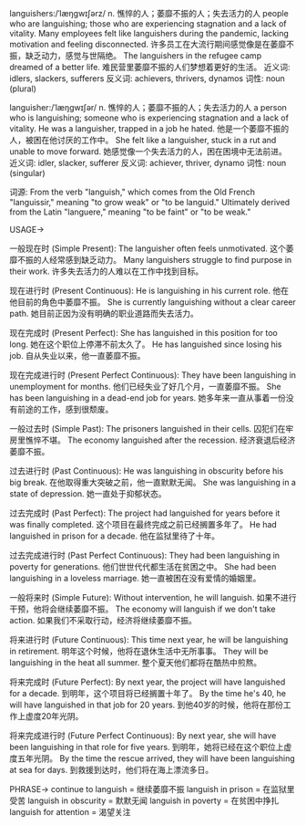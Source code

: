 languishers:/ˈlæŋɡwɪʃərz/
n.
憔悴的人；萎靡不振的人；失去活力的人
people who are languishing; those who are experiencing stagnation and a lack of vitality.
Many employees felt like languishers during the pandemic, lacking motivation and feeling disconnected.  许多员工在大流行期间感觉像是在萎靡不振，缺乏动力，感觉与世隔绝。
The languishers in the refugee camp dreamed of a better life.  难民营里萎靡不振的人们梦想着更好的生活。
近义词: idlers, slackers, sufferers
反义词: achievers, thrivers, dynamos
词性: noun (plural)

languisher:/ˈlæŋɡwɪʃər/
n.
憔悴的人；萎靡不振的人；失去活力的人
a person who is languishing; someone who is experiencing stagnation and a lack of vitality.
He was a languisher, trapped in a job he hated. 他是一个萎靡不振的人，被困在他讨厌的工作中。
She felt like a languisher, stuck in a rut and unable to move forward. 她感觉像一个失去活力的人，困在困境中无法前进。
近义词: idler, slacker, sufferer
反义词: achiever, thriver, dynamo
词性: noun (singular)

词源: From the verb "languish," which comes from the Old French "languissir," meaning "to grow weak" or "to be languid."  Ultimately derived from the Latin "languere," meaning "to be faint" or "to be weak."


USAGE->

一般现在时 (Simple Present):
The languisher often feels unmotivated.  这个萎靡不振的人经常感到缺乏动力。
Many languishers struggle to find purpose in their work. 许多失去活力的人难以在工作中找到目标。

现在进行时 (Present Continuous):
He is languishing in his current role. 他在他目前的角色中萎靡不振。
She is currently languishing without a clear career path. 她目前正因为没有明确的职业道路而失去活力。


现在完成时 (Present Perfect):
She has languished in this position for too long.  她在这个职位上停滞不前太久了。
He has languished since losing his job. 自从失业以来，他一直萎靡不振。

现在完成进行时 (Present Perfect Continuous):
They have been languishing in unemployment for months. 他们已经失业了好几个月，一直萎靡不振。
She has been languishing in a dead-end job for years. 她多年来一直从事着一份没有前途的工作，感到很颓废。

一般过去时 (Simple Past):
The prisoners languished in their cells.  囚犯们在牢房里憔悴不堪。
The economy languished after the recession. 经济衰退后经济萎靡不振。


过去进行时 (Past Continuous):
He was languishing in obscurity before his big break. 在他取得重大突破之前，他一直默默无闻。
She was languishing in a state of depression. 她一直处于抑郁状态。


过去完成时 (Past Perfect):
The project had languished for years before it was finally completed.  这个项目在最终完成之前已经搁置多年了。
He had languished in prison for a decade. 他在监狱里待了十年。


过去完成进行时 (Past Perfect Continuous):
They had been languishing in poverty for generations.  他们世世代代都生活在贫困之中。
She had been languishing in a loveless marriage. 她一直被困在没有爱情的婚姻里。


一般将来时 (Simple Future):
Without intervention, he will languish.  如果不进行干预，他将会继续萎靡不振。
The economy will languish if we don't take action. 如果我们不采取行动，经济将继续萎靡不振。


将来进行时 (Future Continuous):
This time next year, he will be languishing in retirement. 明年这个时候，他将在退休生活中无所事事。
They will be languishing in the heat all summer. 整个夏天他们都将在酷热中煎熬。


将来完成时 (Future Perfect):
By next year, the project will have languished for a decade. 到明年，这个项目将已经搁置十年了。
By the time he's 40, he will have languished in that job for 20 years. 到他40岁的时候，他将在那份工作上虚度20年光阴。

将来完成进行时 (Future Perfect Continuous):
By next year, she will have been languishing in that role for five years. 到明年，她将已经在这个职位上虚度五年光阴。
By the time the rescue arrived, they will have been languishing at sea for days. 到救援到达时，他们将在海上漂流多日。


PHRASE->
continue to languish = 继续萎靡不振
languish in prison = 在监狱里受苦
languish in obscurity = 默默无闻
languish in poverty = 在贫困中挣扎
languish for attention = 渴望关注


